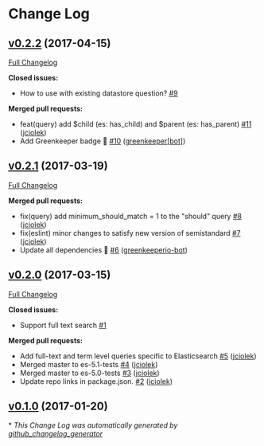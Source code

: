 # Change Log

## [v0.2.2](https://github.com/feathersjs/feathers-elasticsearch/tree/v0.2.2) (2017-04-15)
[Full Changelog](https://github.com/feathersjs/feathers-elasticsearch/compare/v0.2.1...v0.2.2)

**Closed issues:**

- How to use with existing datastore question? [\#9](https://github.com/feathersjs/feathers-elasticsearch/issues/9)

**Merged pull requests:**

- feat\(query\) add $child \(es: has\_child\) and $parent \(es: has\_parent\) [\#11](https://github.com/feathersjs/feathers-elasticsearch/pull/11) ([jciolek](https://github.com/jciolek))
- Add Greenkeeper badge 🌴 [\#10](https://github.com/feathersjs/feathers-elasticsearch/pull/10) ([greenkeeper[bot]](https://github.com/integration/greenkeeper))

## [v0.2.1](https://github.com/feathersjs/feathers-elasticsearch/tree/v0.2.1) (2017-03-19)
[Full Changelog](https://github.com/feathersjs/feathers-elasticsearch/compare/v0.2.0...v0.2.1)

**Merged pull requests:**

- fix\(query\) add minimum\_should\_match = 1 to the "should" query [\#8](https://github.com/feathersjs/feathers-elasticsearch/pull/8) ([jciolek](https://github.com/jciolek))
- fix\(eslint\) minor changes to satisfy new version of semistandard [\#7](https://github.com/feathersjs/feathers-elasticsearch/pull/7) ([jciolek](https://github.com/jciolek))
- Update all dependencies 🌴 [\#6](https://github.com/feathersjs/feathers-elasticsearch/pull/6) ([greenkeeperio-bot](https://github.com/greenkeeperio-bot))

## [v0.2.0](https://github.com/feathersjs/feathers-elasticsearch/tree/v0.2.0) (2017-03-15)
[Full Changelog](https://github.com/feathersjs/feathers-elasticsearch/compare/v0.1.0...v0.2.0)

**Closed issues:**

- Support full text search [\#1](https://github.com/feathersjs/feathers-elasticsearch/issues/1)

**Merged pull requests:**

- Add full-text and term level queries specific to Elasticsearch [\#5](https://github.com/feathersjs/feathers-elasticsearch/pull/5) ([jciolek](https://github.com/jciolek))
- Merged master to es-5.1-tests  [\#4](https://github.com/feathersjs/feathers-elasticsearch/pull/4) ([jciolek](https://github.com/jciolek))
- Merged master to es-5.0-tests [\#3](https://github.com/feathersjs/feathers-elasticsearch/pull/3) ([jciolek](https://github.com/jciolek))
- Update repo links in package.json. [\#2](https://github.com/feathersjs/feathers-elasticsearch/pull/2) ([jciolek](https://github.com/jciolek))

## [v0.1.0](https://github.com/feathersjs/feathers-elasticsearch/tree/v0.1.0) (2017-01-20)


\* *This Change Log was automatically generated by [github_changelog_generator](https://github.com/skywinder/Github-Changelog-Generator)*